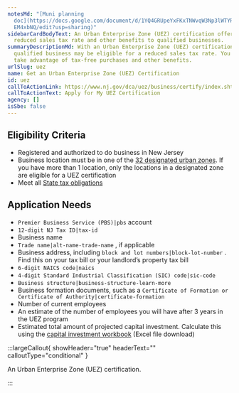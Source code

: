 ```yaml
---
notesMd: "[Muni planning
  doc](https://docs.google.com/document/d/1YQ4GRUpeYxFKxTNWvqW3Np3lWTYRnJoN_uPI\
  EM4xbNQ/edit?usp=sharing)"
sidebarCardBodyText: An Urban Enterprise Zone (UEZ) certification offers a
  reduced sales tax rate and other benefits to qualified businesses.
summaryDescriptionMd: With an Urban Enterprise Zone (UEZ) certification, your
  qualified business may be eligible for a reduced sales tax rate. You can also
  take advantage of tax-free purchases and other benefits.
urlSlug: uez
name: Get an Urban Enterprise Zone (UEZ) Certification
id: uez
callToActionLink: https://www.nj.gov/dca/uez/business/certify/index.shtml
callToActionText: Apply for My UEZ Certification
agency: []
isSbe: false
---
```


## Eligibility Criteria

- Registered and authorized to do business in New Jersey
- Business location must be in one of the [32 designated urban zones](https://njdca.maps.arcgis.com/apps/InformationLookup/index.html?appid=0db472ac220a419d938e9060574d2f21). If you have more than 1 location, only the locations in a designated zone are eligible for a UEZ certification
- Meet all [State tax obligations](https://business.nj.gov/pages/filings-and-accounting)

## Application Needs

- `Premier Business Service (PBS)|pbs` account
- `12-digit NJ Tax ID|tax-id`
- Business name
- `Trade name|alt-name-trade-name` , if applicable
- Business address, including `block and lot numbers|block-lot-number` . Find this on your tax bill or your landlord’s property tax bill
- `6-digit NAICS code|naics`
- `4-digit Standard Industrial Classification (SIC) code|sic-code`
- `Business structure|business-structure-learn-more`
- Business formation documents, such as a `Certificate of Formation or Certificate of Authority|certificate-formation`
- Number of current employees
- An estimate of the number of employees you will have after 3 years in the UEZ program
- Estimated total amount of projected capital investment. Calculate this using the [capital investment workbook](https://www.nj.gov/dca/uez/forms/pdf/5-CapitalInvestWkbk-Cert.xls) (Excel file download)

:::largeCallout{ showHeader="true" headerText="" calloutType="conditional" }

An Urban Enterprise Zone (UEZ) certification.

:::
